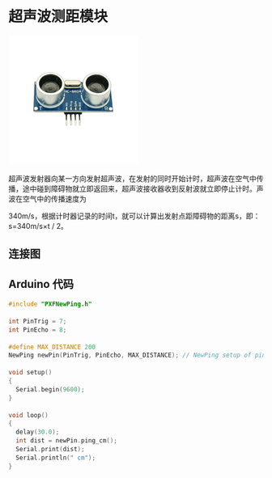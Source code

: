 # 超声波测距模块

![](/assets/超声波模块.png)

超声波发射器向某一方向发射超声波，在发射的同时开始计时，超声波在空气中传播，途中碰到障碍物就立即返回来，超声波接收器收到反射波就立即停止计时。声波在空气中的传播速度为

340m/s，根据计时器记录的时间t，就可以计算出发射点距障碍物的距离s，即：s=340m/s×t / 2。

## 连接图

## Arduino 代码

```cpp
#include "PXFNewPing.h"

int PinTrig = 7;
int PinEcho = 8;

#define MAX_DISTANCE 200
NewPing newPin(PinTrig, PinEcho, MAX_DISTANCE); // NewPing setup of pins and maximum distance.

void setup()
{
  Serial.begin(9600);
}

void loop() 
{
  delay(30.0);
  int dist = newPin.ping_cm();
  Serial.print(dist);
  Serial.println(" cm");
}
```



